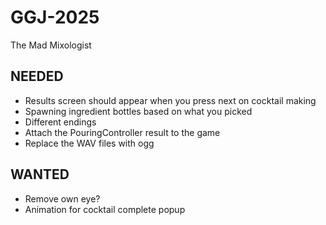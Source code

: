 # GGJ-2025
The Mad Mixologist


## NEEDED
* Results screen should appear when you press next on cocktail making
* Spawning ingredient bottles based on what you picked
* Different endings
* Attach the PouringController result to the game
* Replace the WAV files with ogg

## WANTED
* Remove own eye?
* Animation for cocktail complete popup
